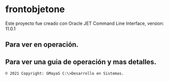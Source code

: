 # frontobjetone

Este proyecto fue creado con Oracle JET Command Line Interface, version: 11.0.1

## Para ver en operación.


## Para ver una guia de operación y mas detalles.


`© 2021 Copyright: GMayaS C:\>Desarrollo en Sistemas.`


